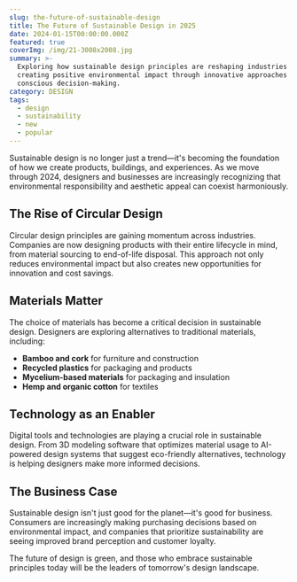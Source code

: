 ```yaml
---
slug: the-future-of-sustainable-design
title: The Future of Sustainable Design in 2025
date: 2024-01-15T00:00:00.000Z
featured: true
coverImg: /img/21-3008x2008.jpg
summary: >-
  Exploring how sustainable design principles are reshaping industries and
  creating positive environmental impact through innovative approaches and
  conscious decision-making.
category: DESIGN
tags:
  - design
  - sustainability
  - new
  - popular
---
```


Sustainable design is no longer just a trend—it's becoming the foundation of how we create products, buildings, and experiences. As we move through 2024, designers and businesses are increasingly recognizing that environmental responsibility and aesthetic appeal can coexist harmoniously.

## The Rise of Circular Design

Circular design principles are gaining momentum across industries. Companies are now designing products with their entire lifecycle in mind, from material sourcing to end-of-life disposal. This approach not only reduces environmental impact but also creates new opportunities for innovation and cost savings.

## Materials Matter

The choice of materials has become a critical decision in sustainable design. Designers are exploring alternatives to traditional materials, including:

* **Bamboo and cork** for furniture and construction
* **Recycled plastics** for packaging and products
* **Mycelium-based materials** for packaging and insulation
* **Hemp and organic cotton** for textiles

## Technology as an Enabler

Digital tools and technologies are playing a crucial role in sustainable design. From 3D modeling software that optimizes material usage to AI-powered design systems that suggest eco-friendly alternatives, technology is helping designers make more informed decisions.

## The Business Case

Sustainable design isn't just good for the planet—it's good for business. Consumers are increasingly making purchasing decisions based on environmental impact, and companies that prioritize sustainability are seeing improved brand perception and customer loyalty.

The future of design is green, and those who embrace sustainable principles today will be the leaders of tomorrow's design landscape.